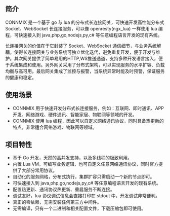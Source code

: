 ## 简介

CONNMIX 是一个基于 go 与 lua 的分布式长连接网关，可快速开发高性能分布式 Socket、WebSocket 长连接服务，可以像 openresty(ngx_lua) 一样使用 lua 编程，可快速接入到 java,php,go,nodejs,py,c# 等任意编程语言开发的现有系统。

长连接网关的价值在于它封装了 Socket、WebSocket 通信细节，与业务系统解耦，使得长连接网关与业务系统可独立优化迭代，避免重复开发，便于开发与维护。其次网关提供了简单易用的HTTP,WS推送通道，支持多种开发语言接入，便于系统集成和使用。另外网关采用了分布式架构，可以实现服务的水平扩容、负载均衡与高可用。最后网关集成了监控与报警，当系统异常时能及时预警，保证服务的健康和稳定。

## 使用场景

- CONNMIX 用于快速开发分布式长连接服务，例如：互联网、即时通讯、APP开发、网络游戏、硬件通讯、智能家居、物联网等领域的开发。
- CONNMIX 使用 lua 编程，因此可以自定义网络通讯协议，同时具备热更新的特点，非常适合网络游戏、物联网等领域。

## 项目特性

- 基于 Go 开发，天然的高并发支持，以及多线程的极致利用。
- 内置 Lua VM，可编写业务逻辑，也可自定义任意网络通讯协议，同时官方提供了大部分常用协议。
- 自动化的服务网格，分布式执行，集群扩容只需启动一个新的节点即可。
- 可快速接入到 java,php,go,nodejs,py,c# 等任意编程语言开发的现有系统。
- 配置热更新、通讯协议热更新、重启服务不断连接。
- 调试友好，lua 协议调试信息会直接打印在 stdout 中，开发调试非常便利。
- 真正的零依赖，无需安装任何第三方中间件。
- 无需编译，只有一个二进制和相关配置文件，下载压缩包即可使用。
